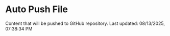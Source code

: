# Auto Push File

Content that will be pushed to GitHub repository.
Last updated: 08/13/2025, 07:38:34 PM
